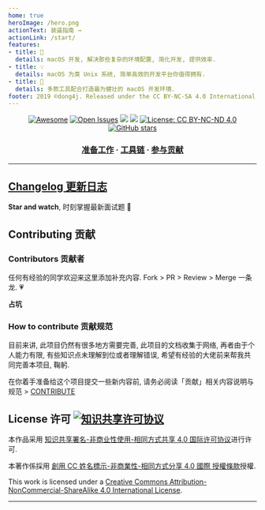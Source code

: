 ```yaml
---
home: true
heroImage: /hero.png
actionText: 装逼指南 →
actionLink: /start/
features:
- title: 🍳
  details: macOS 开发, 解决那些复杂的环境配置, 简化开发, 提供效率.
- title: 💡
  details: macOS 为类 Unix 系统, 简单高效的开发平台你值得拥有.
- title: 🎉
  details: 多款工具配合打造最为健壮的 macOS 开发环境.
footer: 2019 ©dong4j. Released under the CC BY-NC-SA 4.0 International License.
---
```


<div align="center">

[![Awesome](https://cdn.rawgit.com/sindresorhus/awesome/d7305f38d29fed78fa85652e3a63e154dd8e8829/media/badge.svg)](https://github.com/jaywcjlove/awesome-mac) 
[![Open Issues](http://githubbadges.herokuapp.com/boennemann/badges/issues.svg?style=flat)](https://github.com/dong4j/macOS-dev/issues) 
![](https://img.shields.io/github/last-commit/dong4j/macOS-dev.svg) ![](https://img.shields.io/github/repo-size/dong4j/macOS-dev.svg) 
[![License: CC BY-NC-ND 4.0](https://img.shields.io/badge/License-CC%20BY--NC--SA%204.0-03A9F4.svg)](http://creativecommons.org/licenses/by-nc-nd/4.0/)
[![GitHub stars](https://img.shields.io/github/stars/dong4j/macOS-dev.svg?style=social)](https://github.com/dong4j/macOS-dev)

</div>

<h3 align="center">
    <a href="./start/">准备工作</a>
    <span> · </span>
    <a href="./2-tool-chain/">工具链</a>
    <span> · </span>
    <a href="./github/contribute.html">参与贡献</a>
</h3>

---

## [Changelog 更新日志](./github/changelog.md)

**Star and watch**, 时刻掌握最新面试题 💪

## Contributing 贡献

### Contributors 贡献者

任何有经验的同学欢迎来这里添加补充内容. Fork > PR > Review > Merge 一条龙. 💗

**占坑**

### How to contribute 贡献规范

目前来讲, 此项目仍然有很多地方需要完善, 此项目的文档收集于网络, 再者由于个人能力有限, 有些知识点未理解到位或者理解错误, 希望有经验的大佬前来帮我共同完善本项目, 鞠躬. 

在你着手准备给这个项目提交一些新内容前, 请务必阅读「贡献」相关内容说明与规范 > [CONTRIBUTE](./github/contribute.md)

## License 许可  [![知识共享许可协议](https://i.creativecommons.org/l/by-nc-sa/4.0/80x15.png)](http://creativecommons.org/licenses/by-nc-sa/4.0/)

本作品采用 [知识共享署名-非商业性使用-相同方式共享 4.0 国际许可协议](http://creativecommons.org/licenses/by-nc-sa/4.0/)进行许可.

本著作係採用 [創用 CC 姓名標示-非商業性-相同方式分享 4.0 國際 授權條款](http://creativecommons.org/licenses/by-nc-sa/4.0/)授權.

This work is licensed under a [Creative Commons Attribution-NonCommercial-ShareAlike 4.0 International License](http://creativecommons.org/licenses/by-nc-sa/4.0/).

---

